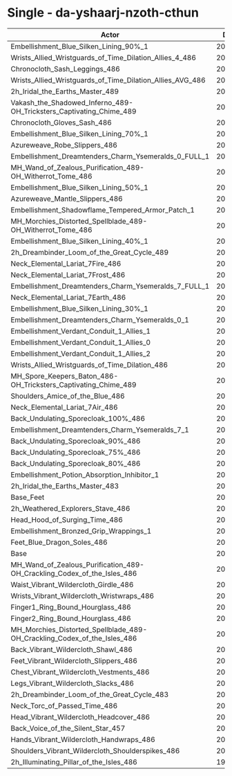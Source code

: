 # Single - da-yshaarj-nzoth-cthun
| Actor | DPS | Increase |
|---|:---:|:---:|
|Embellishment_Blue_Silken_Lining_90%_1|205624|2.22%|
|Wrists_Allied_Wristguards_of_Time_Dilation_Allies_4_486|205501|2.15%|
|Chronocloth_Sash_Leggings_486|204985|1.90%|
|Wrists_Allied_Wristguards_of_Time_Dilation_Allies_AVG_486|204852|1.83%|
|2h_Iridal_the_Earths_Master_489|204851|1.83%|
|Vakash_the_Shadowed_Inferno_489-OH_Tricksters_Captivating_Chime_489|204806|1.81%|
|Chronocloth_Gloves_Sash_486|204773|1.79%|
|Embellishment_Blue_Silken_Lining_70%_1|204651|1.73%|
|Azureweave_Robe_Slippers_486|204504|1.66%|
|Embellishment_Dreamtenders_Charm_Ysemeralds_0_FULL_1|203938|1.38%|
|MH_Wand_of_Zealous_Purification_489-OH_Witherrot_Tome_486|203776|1.30%|
|Embellishment_Blue_Silken_Lining_50%_1|203698|1.26%|
|Azureweave_Mantle_Slippers_486|203560|1.19%|
|Embellishment_Shadowflame_Tempered_Armor_Patch_1|203534|1.18%|
|MH_Morchies_Distorted_Spellblade_489-OH_Witherrot_Tome_486|203415|1.12%|
|Embellishment_Blue_Silken_Lining_40%_1|203190|1.01%|
|2h_Dreambinder_Loom_of_the_Great_Cycle_489|203153|0.99%|
|Neck_Elemental_Lariat_7Fire_486|203122|0.97%|
|Neck_Elemental_Lariat_7Frost_486|203098|0.96%|
|Embellishment_Dreamtenders_Charm_Ysemeralds_7_FULL_1|202971|0.90%|
|Neck_Elemental_Lariat_7Earth_486|202813|0.82%|
|Embellishment_Blue_Silken_Lining_30%_1|202656|0.74%|
|Embellishment_Dreamtenders_Charm_Ysemeralds_0_1|202602|0.71%|
|Embellishment_Verdant_Conduit_1_Allies_1|202504|0.66%|
|Embellishment_Verdant_Conduit_1_Allies_0|202450|0.64%|
|Embellishment_Verdant_Conduit_1_Allies_2|202425|0.63%|
|Wrists_Allied_Wristguards_of_Time_Dilation_486|202303|0.56%|
|MH_Spore_Keepers_Baton_486-OH_Tricksters_Captivating_Chime_489|202159|0.49%|
|Shoulders_Amice_of_the_Blue_486|201975|0.40%|
|Neck_Elemental_Lariat_7Air_486|201957|0.39%|
|Back_Undulating_Sporecloak_100%_486|201877|0.35%|
|Embellishment_Dreamtenders_Charm_Ysemeralds_7_1|201868|0.35%|
|Back_Undulating_Sporecloak_90%_486|201793|0.31%|
|Back_Undulating_Sporecloak_75%_486|201730|0.28%|
|Back_Undulating_Sporecloak_80%_486|201679|0.25%|
|Embellishment_Potion_Absorption_Inhibitor_1|201666|0.25%|
|2h_Iridal_the_Earths_Master_483|201587|0.21%|
|Base_Feet|201459|0.15%|
|2h_Weathered_Explorers_Stave_486|201418|0.12%|
|Head_Hood_of_Surging_Time_486|201244|0.04%|
|Embellishment_Bronzed_Grip_Wrappings_1|201243|0.04%|
|Feet_Blue_Dragon_Soles_486|201194|0.01%|
|Base|201167|0.00%|
|MH_Wand_of_Zealous_Purification_489-OH_Crackling_Codex_of_the_Isles_486|201105|-0.03%|
|Waist_Vibrant_Wildercloth_Girdle_486|201036|-0.06%|
|Wrists_Vibrant_Wildercloth_Wristwraps_486|201024|-0.07%|
|Finger1_Ring_Bound_Hourglass_486|200976|-0.09%|
|Finger2_Ring_Bound_Hourglass_486|200972|-0.10%|
|MH_Morchies_Distorted_Spellblade_489-OH_Crackling_Codex_of_the_Isles_486|200883|-0.14%|
|Back_Vibrant_Wildercloth_Shawl_486|200742|-0.21%|
|Feet_Vibrant_Wildercloth_Slippers_486|200625|-0.27%|
|Chest_Vibrant_Wildercloth_Vestments_486|200514|-0.32%|
|Legs_Vibrant_Wildercloth_Slacks_486|200512|-0.33%|
|2h_Dreambinder_Loom_of_the_Great_Cycle_483|200375|-0.39%|
|Neck_Torc_of_Passed_Time_486|200367|-0.40%|
|Head_Vibrant_Wildercloth_Headcover_486|200283|-0.44%|
|Back_Voice_of_the_Silent_Star_457|200130|-0.52%|
|Hands_Vibrant_Wildercloth_Handwraps_486|200098|-0.53%|
|Shoulders_Vibrant_Wildercloth_Shoulderspikes_486|200009|-0.58%|
|2h_Illuminating_Pillar_of_the_Isles_486|199996|-0.58%|
